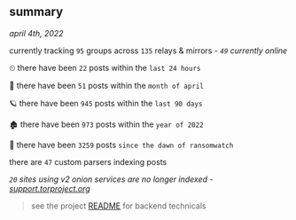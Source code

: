 
## summary
_april 4th, 2022_

currently tracking `95` groups across `135` relays & mirrors - _`49` currently online_

⏲ there have been `22` posts within the `last 24 hours`

🦈 there have been `51` posts within the `month of april`

🪐 there have been `945` posts within the `last 90 days`

🏚 there have been `973` posts within the `year of 2022`

🦕 there have been `3259` posts `since the dawn of ransomwatch`

there are `47` custom parsers indexing posts

_`20` sites using v2 onion services are no longer indexed - [support.torproject.org](https://support.torproject.org/onionservices/v2-deprecation/)_

> see the project [README](https://github.com/thetanz/ransomwatch#ransomwatch--) for backend technicals
